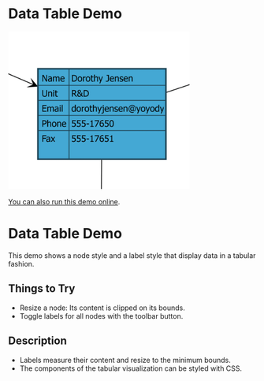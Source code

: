 # Data Table Demo

<img src="../../resources/image/datatable.png" alt="demo-thumbnail" height="320"/>

[You can also run this demo online](https://live.yworks.com/demos/style/datatable/index.html).

# Data Table Demo

This demo shows a node style and a label style that display data in a tabular fashion.

## Things to Try

- Resize a node: Its content is clipped on its bounds.
- Toggle labels for all nodes with the toolbar button.

## Description

- Labels measure their content and resize to the minimum bounds.
- The components of the tabular visualization can be styled with CSS.
